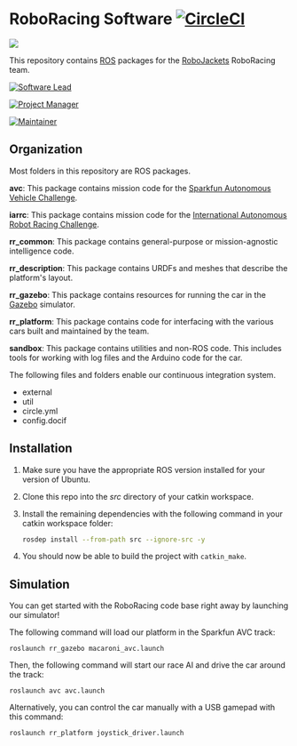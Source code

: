 # RoboRacing Software [![CircleCI](https://circleci.com/gh/RoboJackets/roboracing-software.svg?style=svg)](https://circleci.com/gh/RoboJackets/roboracing-software)

<img src="https://lh3.googleusercontent.com/0cJDyJD-12-9vKtZUMvslvm1m2w5WWF__mj_edrEzq3ndi-Gl8Hww96OJjMh_DlIoNeSdyoOzV2q7LsFSR5WRR3l05wzrToRQw29pP5Vi-76HZsuAynt7bi-0vgckzXJ3Nu7A_FZP7C0-efs-7gbflydUGS4QwtrE1An0iwFiFRGiRVu9plkYb-mX2UrFYK2Oc4RBsCvJ7Vkj7B0OrdJWBY5HTf9Me0i2oE79ZOf28UfoWw1hUXjizUjpYyr_jHlfZ2l0KH6l5jQjljhhIfqajAJfxJFUY5ihd57LuYwWSPoRCuNjwwRJ4yrrD-K24Uk8JIHkTqpGYbYyNtnHJ1RJ9uPBiiUuYZA8eYtE8kh1yuK7eRlboeG6a6JPCeaVY4eFkUekpQZKJwyu5D3X7a1mlejqYAmuXgpqHyXcDtioSdkOB3iXn57CMpuQKHSb_9b4bIqPoQa-IO3gW6mAFBkevecNNovnRoO9aqxvt0mI1P7ccayUUVgVCqLsOWCulRMq9zSj_Saqcy-108jRlXjgITjRd9oxaEWZpkTZOa11OyIEjxM9RRR8E5H7gPxvyizM_o_RCdY6vUfbh8RaG_YLhXOU8Pi5FAL7VldACEAady1BWbmu7_FzMYI95ooJvseDX7LA83y0hg5zjaTKpOS3rncqnQ6c1s4aw=w1310-h983-no" style="max-height=400px;">

This repository contains [ROS](http://ros.org) packages for the [RoboJackets](http://robojackets.org) RoboRacing team.

[![Software Lead](https://img.shields.io/badge/Software%20Lead-Evan%20Bretl-blue.svg)](https://github.com/ebretl)

[![Project Manager](https://img.shields.io/badge/Project%20Manager-Varun%20Madabushi-blue.svg)](https://github.com/varunm99)

[![Maintainer](https://img.shields.io/badge/Maintainer-Matthew%20Barulic-blue.svg)](https://github.com/barulicm)

## Organization

Most folders in this repository are ROS packages.

**avc**: This package contains mission code for the [Sparkfun Autonomous Vehicle Challenge](http://avc.sparkfun.com).

**iarrc**: This package contains mission code for the [International Autonomous Robot Racing Challenge](http://robotracing.wordpress.com).

**rr_common**: This package contains general-purpose or mission-agnostic intelligence code.

**rr_description**: This package contains URDFs and meshes that describe the platform's layout.

**rr_gazebo**: This package contains resources for running the car in the [Gazebo](http://gazebosim.org) simulator.

**rr_platform**: This package contains code for interfacing with the various cars built and maintained by the team.

**sandbox**: This package contains utilities and non-ROS code. This includes tools for working with log files and the Arduino code for the car.

The following files and folders enable our continuous integration system.

* external
* util
* circle.yml
* config.docif

## Installation

1. Make sure you have the appropriate ROS version installed for your version of Ubuntu.

2. Clone this repo into the _src_ directory of your catkin workspace.

3. Install the remaining dependencies with the following command in your catkin workspace folder:

   ```sh
   rosdep install --from-path src --ignore-src -y
   ```

4. You should now be able to build the project with `catkin_make`.

## Simulation

You can get started with the RoboRacing code base right away by launching our simulator!

The following command will load our platform in the Sparkfun AVC track:
```
roslaunch rr_gazebo macaroni_avc.launch
```
Then, the following command will start our race AI and drive the car around the track:
```
roslaunch avc avc.launch
```
Alternatively, you can control the car manually with a USB gamepad with this command:
```
roslaunch rr_platform joystick_driver.launch
```
